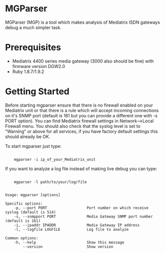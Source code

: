 MGParser
========

MGParser (MGP) is a tool which makes analysis of Mediatrix ISDN gateways debug a much simpler task.

Prerequisites
=============

- Mediatrix 4400 series media gateway (3000 also should be fine) with firmware version DGW2.0 
- Ruby 1.8.7/1.9.2

Getting Started
=============

Before starting mgparser ensure that there is no firewall enabled on your Mediatrix unit or that there is a rule 
which will accept incoming connections on it's SNMP port (default is 161 but you can provide a different one with -s PORT option).
You can find Mediatrix firewall settings in Network-->Local Firewall menu.
You should also check that the syslog level is set to "Warning" or above for all services, if you have factory default settings
this should already be OK.

To start mgparser just type:
<p><code>
	mgparser -i ip_of_your_Mediatrix_unit
</code></p>

If you want to analyze a log file instead of making live debug you can type:
<p><code>
	mgparser -l path/to/your/log/file
</code></p>
 
<pre><code>
Usage: mgparser [options]

Specific options:
    -p, --port PORT                  Port number on which receive syslog (default is 514)
    -s, --snmpport PORT              Media Gateway SNMP port number (default is 161)
    -i, --ipaddr IPADDR              Media Gateway IP address
    -l, --logfile LOGFILE            Log file to analyze

Common options:
    -h, --help                       Show this message
        --version                    Show version

</code></pre>